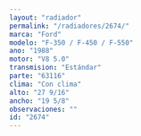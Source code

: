 ```yaml
---
layout: "radiador"
permalink: "/radiadores/2674/"
marca: "Ford"
modelo: "F-350 / F-450 / F-550"
ano: "1988"
motor: "V8 5.0"
transmision: "Estándar"
parte: "63116"
clima: "Con clima"
alto: "27 9/16"
ancho: "19 5/8"
observaciones: ""
id: "2674"
---
```


